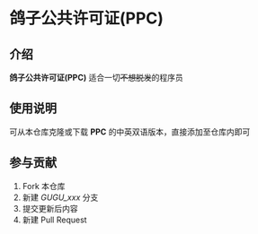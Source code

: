 # 鸽子公共许可证(PPC)

## 介绍
__鸽子公共许可证(PPC)__ 适合一切~~不想脱发~~的程序员

## 使用说明
可从本仓库克隆或下载 __PPC__ 的中英双语版本，直接添加至仓库内即可

## 参与贡献
1.  Fork 本仓库
2.  新建 *GUGU_xxx* 分支
3.  提交更新后内容
4.  新建 Pull Request
